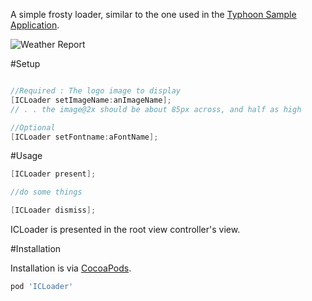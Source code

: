 A simple frosty loader, similar to the one used in the <a href="https://github.com/typhoon-framework/Typhoon-Swift-Example">Typhoon Sample Application</a>.

![Weather Report](http://www.typhoonframework.org/images/portfolio/PocketForecast3.gif)

#Setup

```Objective-C

//Required : The logo image to display
[ICLoader setImageName:anImageName]; 
// . . the image@2x should be about 85px across, and half as high

//Optional
[ICLoader setFontname:aFontName];
```

#Usage

```Objective-C
[ICLoader present];

//do some things

[ICLoader dismiss];
```

ICLoader is presented in the root view controller's view. 

#Installation

Installation is via <a href="http://www.cocoapods.org/?q=ICLoader">CocoaPods</a>.

```ruby
pod 'ICLoader'
```


